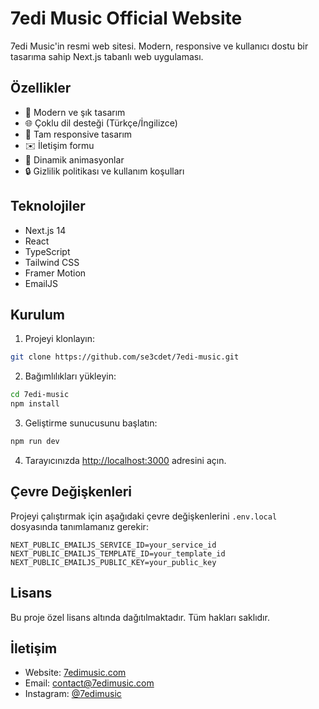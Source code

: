 # 7edi Music Official Website

7edi Music'in resmi web sitesi. Modern, responsive ve kullanıcı dostu bir tasarıma sahip Next.js tabanlı web uygulaması.

## Özellikler

- 🎵 Modern ve şık tasarım
- 🌐 Çoklu dil desteği (Türkçe/İngilizce)
- 📱 Tam responsive tasarım
- ✉️ İletişim formu
- 🎨 Dinamik animasyonlar
- 🔒 Gizlilik politikası ve kullanım koşulları

## Teknolojiler

- Next.js 14
- React
- TypeScript
- Tailwind CSS
- Framer Motion
- EmailJS

## Kurulum

1. Projeyi klonlayın:
```bash
git clone https://github.com/se3cdet/7edi-music.git
```

2. Bağımlılıkları yükleyin:
```bash
cd 7edi-music
npm install
```

3. Geliştirme sunucusunu başlatın:
```bash
npm run dev
```

4. Tarayıcınızda [http://localhost:3000](http://localhost:3000) adresini açın.

## Çevre Değişkenleri

Projeyi çalıştırmak için aşağıdaki çevre değişkenlerini `.env.local` dosyasında tanımlamanız gerekir:

```env
NEXT_PUBLIC_EMAILJS_SERVICE_ID=your_service_id
NEXT_PUBLIC_EMAILJS_TEMPLATE_ID=your_template_id
NEXT_PUBLIC_EMAILJS_PUBLIC_KEY=your_public_key
```

## Lisans

Bu proje özel lisans altında dağıtılmaktadır. Tüm hakları saklıdır.

## İletişim

- Website: [7edimusic.com](https://7edimusic.com)
- Email: contact@7edimusic.com
- Instagram: [@7edimusic](https://instagram.com/7edimusic) 